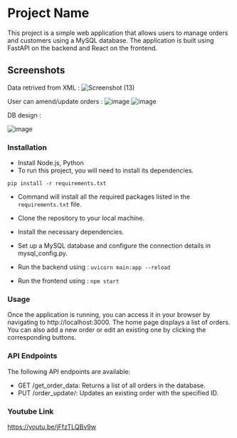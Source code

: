 
# Project Name
This project is a simple web application that allows users to manage orders and customers using a MySQL database. The application is built using FastAPI on the backend and React on the frontend.
## Screenshots

Data retrived from XML :
![Screenshot (13)](https://user-images.githubusercontent.com/104048277/224835780-120dac72-c052-4be5-9560-fbfd9278c6d5.png)

User can amend/update  orders :
![image](https://user-images.githubusercontent.com/104048277/225148293-91f382d7-dbf6-48b8-a82a-4d286b768edd.png)
![image](https://user-images.githubusercontent.com/104048277/225148334-b0d2a4c8-e17e-4327-b8e4-6013223ed8f4.png)

 DB design :
 
![image](https://user-images.githubusercontent.com/104048277/225148363-5c088589-6bb6-4383-abfa-2bbd2803a808.png)


### Installation
- Install Node.js, Python 
- To run this project, you will need to install its dependencies.
```
pip install -r requirements.txt
```
- Command will install all the required packages listed in the `requirements.txt` file.

- Clone the repository to your local machine.
- Install the necessary dependencies.
- Set up a MySQL database and configure the connection details in mysql_config.py.
- Run the backend using :
```uvicorn main:app --reload```
- Run the frontend using :
``` npm start ```
### Usage
Once the application is running, you can access it in your browser by navigating to http://localhost:3000. The home page displays a list of orders. You can also add a new order or edit an existing one by clicking the corresponding buttons.

### API Endpoints
The following API endpoints are available:

- GET /get_order_data: Returns a list of all orders in the database.
- PUT /order_update/: Updates an existing order with the specified ID.

### Youtube Link
https://youtu.be/jFfzTLQBv9w

